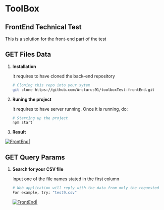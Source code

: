 # ToolBox
## FrontEnd Technical Test

This is a solution for the front-end part of the test

## GET Files Data

1.  **Installation**

    It requires to have cloned the back-end repository

    ```sh
    # Cloning this repo into your sytem
    git clone https://github.com/Arcturus91/toolboxTest-frontEnd.git
    ```
    
2. **Runing the project**

    It requires to have server running. Once it is running, do:

    ```sh
    # Starting up the project
    npm start
    ```
3. **Result**

[![FrontEnd|](https://res.cloudinary.com/dad5dandd/image/upload/v1668243042/ToolBox/Screen_Shot_2022-11-12_at_03.49.59_cyl7v4.png)]()

## GET Query Params

1. **Search for your CSV file**

    Input one of the file names stated in the first column

    ```sh
    # Web application will reply with the data from only the requested file
    For example, try: "test9.csv"
    ```
    
    [![FrontEnd|](https://res.cloudinary.com/dad5dandd/image/upload/v1668243946/ToolBox/Screen_Shot_2022-11-12_at_04.05.33_zjqvcy.png)]()

